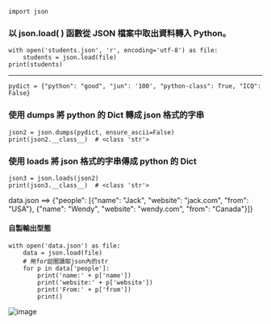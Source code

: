     import json

### 以 json.load( ) 函數從 JSON 檔案中取出資料轉入 Python。

    with open('students.json', 'r', encoding='utf-8') as file:
        students = json.load(file)
    print(students)

****

    pydict = {"python": "good", "jun": '100', "python-class": True, "ICQ": False}

### 使用 dumps 將 python 的 Dict 轉成 json 格式的字串

    json2 = json.dumps(pydict, ensure_ascii=False)
    print(json2.__class__)  # <class 'str'>

### 使用 loads 將 json 格式的字串傳成 python 的 Dict

    json3 = json.loads(json2)
    print(json3.__class__)  # <class 'str'>



data.json ==>
{"people": [{"name": "Jack", "website": "jack.com", "from": "USA"}, {"name": "Wendy", "website": "wendy.com", "from": "Canada"}]}

#### 自製輸出型態

    with open('data.json') as file:
        data = json.load(file)
        # 用for迴圈讀取json內的str
        for p in data['people']:
            print('name:' + p['name'])
            print('website:' + p['website'])
            print('From:' + p['from'])
            print()


![image](https://user-images.githubusercontent.com/112489587/211126538-c6c64bb3-16ea-4644-8203-bf3bc23df3ff.png)
